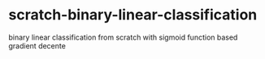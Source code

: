 # scratch-binary-linear-classification
binary linear classification from scratch with sigmoid function based gradient decente

